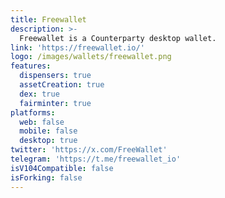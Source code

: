 ```yaml
---
title: Freewallet
description: >-
  Freewallet is a Counterparty desktop wallet.
link: 'https://freewallet.io/'
logo: /images/wallets/freewallet.png
features:
  dispensers: true
  assetCreation: true
  dex: true
  fairminter: true
platforms:
  web: false
  mobile: false
  desktop: true
twitter: 'https://x.com/FreeWallet'
telegram: 'https://t.me/freewallet_io'
isV104Compatible: false
isForking: false
---
```


